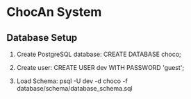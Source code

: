 # ChocAn System

## Database Setup

1. Create PostgreSQL database:
CREATE DATABASE choco;

2. Create user:
CREATE USER dev WITH PASSWORD 'guest';

3. Load Schema:
psql -U dev -d choco -f database/schema/database_schema.sql

